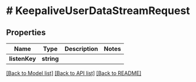 # # KeepaliveUserDataStreamRequest

## Properties

Name | Type | Description | Notes
------------ | ------------- | ------------- | -------------
**listenKey** | **string** |  |

[[Back to Model list]](../../README.md#models) [[Back to API list]](../../README.md#endpoints) [[Back to README]](../../README.md)

